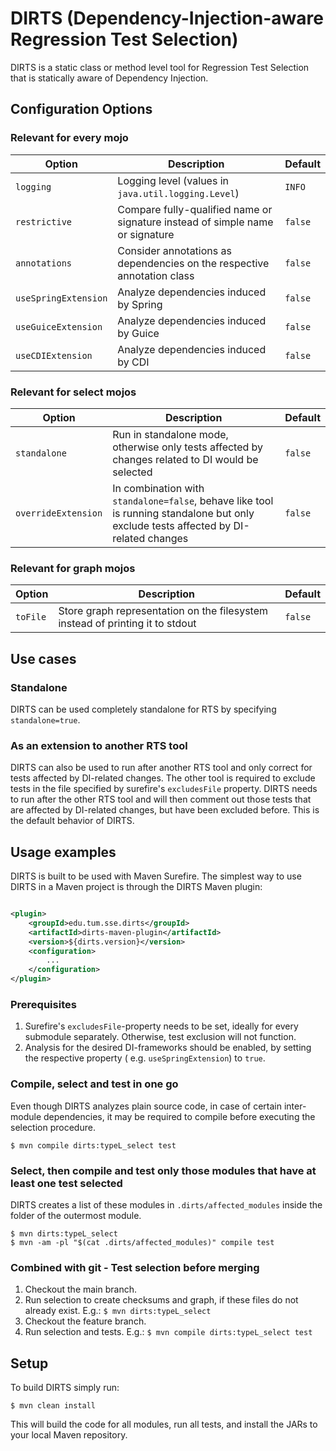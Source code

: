 # DIRTS (Dependency-Injection-aware Regression Test Selection)

DIRTS is a static class or method level tool for Regression Test Selection that is statically aware of
Dependency Injection.

## Configuration Options

### Relevant for every mojo

| Option                | Description                                                                        | Default |
|-----------------------|------------------------------------------------------------------------------------|---------|
| `logging`             | Logging level (values in `java.util.logging.Level`)                                | `INFO`  |
| `restrictive`         | Compare fully-qualified name or signature instead of simple name or signature      | `false` |
| `annotations`         | Consider annotations as dependencies on the respective annotation class            | `false` |
| `useSpringExtension`  | Analyze dependencies induced by Spring                                             | `false` |
| `useGuiceExtension`   | Analyze dependencies induced by Guice                                              | `false` |
| `useCDIExtension`     | Analyze dependencies induced by CDI                                                | `false` |

### Relevant for select mojos

| Option                | Description                                                                        | Default |
|-----------------------|------------------------------------------------------------------------------------|---------|
| `standalone`          | Run in standalone mode, otherwise only tests affected by changes related to DI would be selected | `false` |
| `overrideExtension`   | In combination with `standalone=false`, behave like tool is running standalone but only exclude tests affected by DI-related changes | `false` |

### Relevant for graph mojos

| Option                | Description                                                                        | Default |
|-----------------------|------------------------------------------------------------------------------------|---------|
| `toFile`              | Store graph representation on the filesystem instead of printing it to stdout      | `false` |

## Use cases

### Standalone
DIRTS can be used completely standalone for RTS by specifying `standalone=true`.

### As an extension to another RTS tool
DIRTS can also be used to run after another RTS tool and only correct for tests affected by DI-related changes.
The other tool is required to exclude tests in the file specified by surefire's `excludesFile` property.
DIRTS needs to run after the other RTS tool and will then comment out those tests that are affected by DI-related changes,
but have been excluded before.
This is the default behavior of DIRTS.

## Usage examples

DIRTS is built to be used with Maven Surefire. The simplest way to use DIRTS in a Maven project is through the DIRTS
Maven plugin:

```xml

<plugin>
    <groupId>edu.tum.sse.dirts</groupId>
    <artifactId>dirts-maven-plugin</artifactId>
    <version>${dirts.version}</version>
    <configuration>
        ...
    </configuration>
</plugin>
```

### Prerequisites

1. Surefire's `excludesFile`-property needs to be set, ideally for every submodule separately. Otherwise, test exclusion
   will not function.
2. Analysis for the desired DI-frameworks should be enabled, by setting the respective property (
   e.g. `useSpringExtension`) to `true`.

### Compile, select and test in one go

Even though DIRTS analyzes plain source code, in case of certain inter-module dependencies, it may be required to
compile before executing the selection procedure.

```shell
$ mvn compile dirts:typeL_select test
```

### Select, then compile and test only those modules that have at least one test selected

DIRTS creates a list of these modules in `.dirts/affected_modules` inside the folder of the outermost module.

```shell
$ mvn dirts:typeL_select
$ mvn -am -pl "$(cat .dirts/affected_modules)" compile test
```

### Combined with git - Test selection before merging

1. Checkout the main branch.
2. Run selection to create checksums and graph, if these files do not already exist.
   E.g.: ```$ mvn dirts:typeL_select```
3. Checkout the feature branch.
4. Run selection and tests. E.g.: ```$ mvn compile dirts:typeL_select test```

## Setup

To build DIRTS simply run:

```shell
$ mvn clean install
```

This will build the code for all modules, run all tests, and install the JARs to your local Maven repository.
